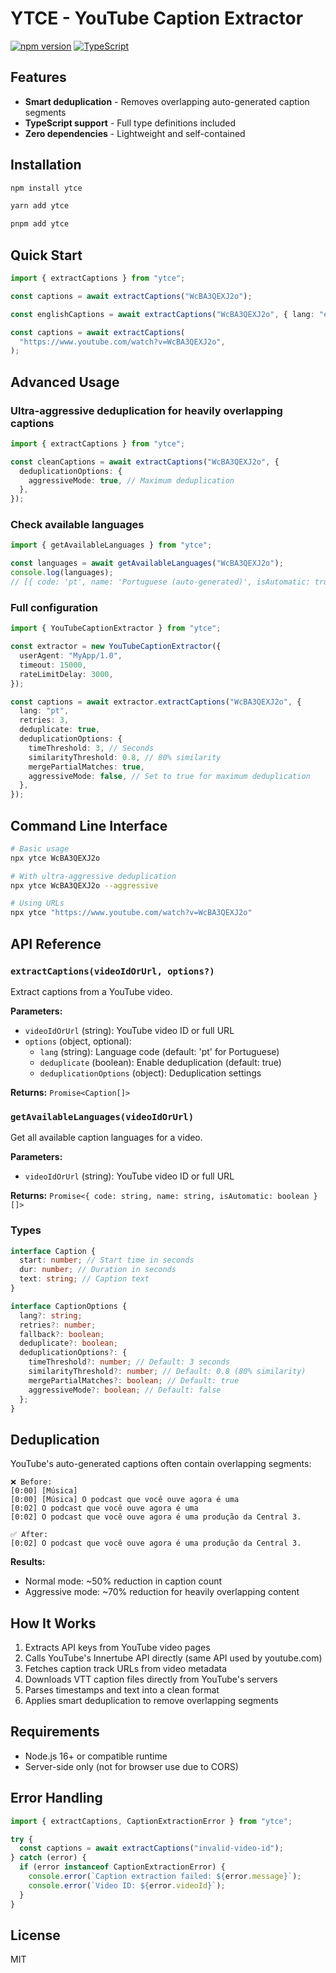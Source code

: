 # YTCE - YouTube Caption Extractor

[![npm version](https://badge.fury.io/js/ytce.svg)](https://badge.fury.io/js/ytce)
[![TypeScript](https://img.shields.io/badge/%3C%2F%3E-TypeScript-%230074c1.svg)](http://www.typescriptlang.org/)

## Features

- **Smart deduplication** - Removes overlapping auto-generated caption segments
- **TypeScript support** - Full type definitions included
- **Zero dependencies** - Lightweight and self-contained

## Installation

```bash
npm install ytce
```

```bash
yarn add ytce
```

```bash
pnpm add ytce
```

## Quick Start

```typescript
import { extractCaptions } from "ytce";

const captions = await extractCaptions("WcBA3QEXJ2o");

const englishCaptions = await extractCaptions("WcBA3QEXJ2o", { lang: "en" });

const captions = await extractCaptions(
  "https://www.youtube.com/watch?v=WcBA3QEXJ2o",
);
```

## Advanced Usage

### Ultra-aggressive deduplication for heavily overlapping captions

```typescript
import { extractCaptions } from "ytce";

const cleanCaptions = await extractCaptions("WcBA3QEXJ2o", {
  deduplicationOptions: {
    aggressiveMode: true, // Maximum deduplication
  },
});
```

### Check available languages

```typescript
import { getAvailableLanguages } from "ytce";

const languages = await getAvailableLanguages("WcBA3QEXJ2o");
console.log(languages);
// [{ code: 'pt', name: 'Portuguese (auto-generated)', isAutomatic: true }]
```

### Full configuration

```typescript
import { YouTubeCaptionExtractor } from "ytce";

const extractor = new YouTubeCaptionExtractor({
  userAgent: "MyApp/1.0",
  timeout: 15000,
  rateLimitDelay: 3000,
});

const captions = await extractor.extractCaptions("WcBA3QEXJ2o", {
  lang: "pt",
  retries: 3,
  deduplicate: true,
  deduplicationOptions: {
    timeThreshold: 3, // Seconds
    similarityThreshold: 0.8, // 80% similarity
    mergePartialMatches: true,
    aggressiveMode: false, // Set to true for maximum deduplication
  },
});
```

## Command Line Interface

```bash
# Basic usage
npx ytce WcBA3QEXJ2o

# With ultra-aggressive deduplication
npx ytce WcBA3QEXJ2o --aggressive

# Using URLs
npx ytce "https://www.youtube.com/watch?v=WcBA3QEXJ2o"
```

## API Reference

### `extractCaptions(videoIdOrUrl, options?)`

Extract captions from a YouTube video.

**Parameters:**

- `videoIdOrUrl` (string): YouTube video ID or full URL
- `options` (object, optional):
  - `lang` (string): Language code (default: 'pt' for Portuguese)
  - `deduplicate` (boolean): Enable deduplication (default: true)
  - `deduplicationOptions` (object): Deduplication settings

**Returns:** `Promise<Caption[]>`

### `getAvailableLanguages(videoIdOrUrl)`

Get all available caption languages for a video.

**Parameters:**

- `videoIdOrUrl` (string): YouTube video ID or full URL

**Returns:** `Promise<{ code: string, name: string, isAutomatic: boolean }[]>`

### Types

```typescript
interface Caption {
  start: number; // Start time in seconds
  dur: number; // Duration in seconds
  text: string; // Caption text
}

interface CaptionOptions {
  lang?: string;
  retries?: number;
  fallback?: boolean;
  deduplicate?: boolean;
  deduplicationOptions?: {
    timeThreshold?: number; // Default: 3 seconds
    similarityThreshold?: number; // Default: 0.8 (80% similarity)
    mergePartialMatches?: boolean; // Default: true
    aggressiveMode?: boolean; // Default: false
  };
}
```

## Deduplication

YouTube's auto-generated captions often contain overlapping segments:

```
❌ Before:
[0:00] [Música]
[0:00] [Música] O podcast que você ouve agora é uma
[0:02] O podcast que você ouve agora é uma
[0:02] O podcast que você ouve agora é uma produção da Central 3.

✅ After:
[0:02] O podcast que você ouve agora é uma produção da Central 3.
```

**Results:**

- Normal mode: ~50% reduction in caption count
- Aggressive mode: ~70% reduction for heavily overlapping content

## How It Works

1. Extracts API keys from YouTube video pages
2. Calls YouTube's Innertube API directly (same API used by youtube.com)
3. Fetches caption track URLs from video metadata
4. Downloads VTT caption files directly from YouTube's servers
5. Parses timestamps and text into a clean format
6. Applies smart deduplication to remove overlapping segments

## Requirements

- Node.js 16+ or compatible runtime
- Server-side only (not for browser use due to CORS)

## Error Handling

```typescript
import { extractCaptions, CaptionExtractionError } from "ytce";

try {
  const captions = await extractCaptions("invalid-video-id");
} catch (error) {
  if (error instanceof CaptionExtractionError) {
    console.error(`Caption extraction failed: ${error.message}`);
    console.error(`Video ID: ${error.videoId}`);
  }
}
```

## License

MIT
